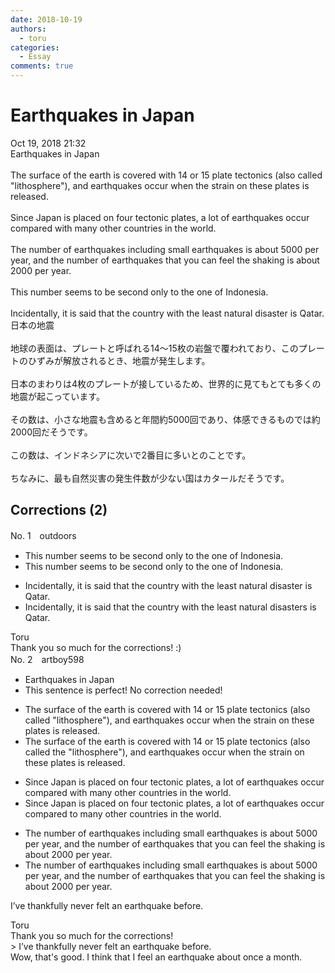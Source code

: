 ```yaml
---
date: 2018-10-19
authors:
  - toru
categories:
  - Essay
comments: true
---
```


# Earthquakes in Japan
<div class="date">Oct 19, 2018 21:32</div>
<div id="post"><div id="body_show_ori">
Earthquakes in Japan<br/><br/>The surface of the earth is covered with 14 or 15 plate tectonics (also called "lithosphere"), and earthquakes occur when the strain on these plates is released.<br/><br/>Since Japan is placed on four tectonic plates, a lot of earthquakes occur compared with many other countries in the world.<br/><br/>The number of earthquakes including small earthquakes is about 5000 per year, and the number of earthquakes that you can feel the shaking is about 2000 per year.<br/><br/>This number seems to be second only to the one of Indonesia.<br/><br/>Incidentally, it is said that the country with the least natural disaster is Qatar.
</div></div>

<!-- more -->

<div id="post_ja"><div id="body_show_mo">
日本の地震<br/><br/>地球の表面は、プレートと呼ばれる14〜15枚の岩盤で覆われており、このプレートのひずみが解放されるとき、地震が発生します。<br/><br/>日本のまわりは4枚のプレートが接しているため、世界的に見てもとても多くの地震が起こっています。<br/><br/>その数は、小さな地震も含めると年間約5000回であり、体感できるものでは約2000回だそうです。<br/><br/>この数は、インドネシアに次いで2番目に多いとのことです。<br/><br/>ちなみに、最も自然災害の発生件数が少ない国はカタールだそうです。
</div></div>

## Corrections (2)
<div id="block"><div class="first_name"> No. 1　<span class="just_name">outdoors</span></div><div id="block2">
<ul class="correction_field">
<li class="incorrect">This number seems to be second only to the one of Indonesia.</li>
<li class="corrected correct">
This number seems to be second only to <span class="f_gray"><span class="sline">the one of </span></span>Indonesia.
</li>
</ul>
<ul class="correction_field">
<li class="incorrect">Incidentally, it is said that the country with the least natural disaster is Qatar.</li>
<li class="corrected correct">
Incidentally, it is said that the country with the least natural disaster<span class="f_red">s</span> is Qatar.
</li>
</ul>
</div><div class="name"><span class="just_name">Toru</span><br>
Thank you so much for the corrections! :)
</div>
</div>
<div id="block"><div class="first_name"> No. 2　<span class="just_name">artboy598</span></div><div id="block2">
<ul class="correction_field">
<li class="incorrect">Earthquakes in Japan</li>
<li class="corrected perfect">This sentence is perfect! No correction needed!</li>
</ul>
<ul class="correction_field">
<li class="incorrect">The surface of the earth is covered with 14 or 15 plate tectonics (also called "lithosphere"), and earthquakes occur when the strain on these plates is released.</li>
<li class="corrected correct">
The surface of the earth is covered with 14 or 15 plate tectonics (also called <span class="f_blue">the</span> "lithosphere"), and earthquakes occur when the strain on these plates is released.
</li>
</ul>
<ul class="correction_field">
<li class="incorrect">Since Japan is placed on four tectonic plates, a lot of earthquakes occur compared with many other countries in the world.</li>
<li class="corrected correct">
Since Japan is placed on four tectonic plates, a lot of earthquakes occur compared <span class="f_red">to</span> many other countries in the world.
</li>
</ul>
<ul class="correction_field">
<li class="incorrect">The number of earthquakes including small earthquakes is about 5000 per year, and the number of earthquakes that you can feel the shaking is about 2000 per year.</li>
<li class="corrected correct">
The number of earthquakes including small earthquakes is about 5000 per year, and the number of earthquakes that you can feel <span class="sline">the</span> <span class="sline">shaking</span> is about 2000 per year.
</li>
</ul>
<p class="comment_small">
 I’ve thankfully never felt an earthquake before.
</p>

</div><div class="name"><span class="just_name">Toru</span><br>
Thank you so much for the corrections!<br/>&gt; I’ve thankfully never felt an earthquake before.<br/>Wow, that's good. I think that I feel an earthquake about once a month.
</div>
</div>
